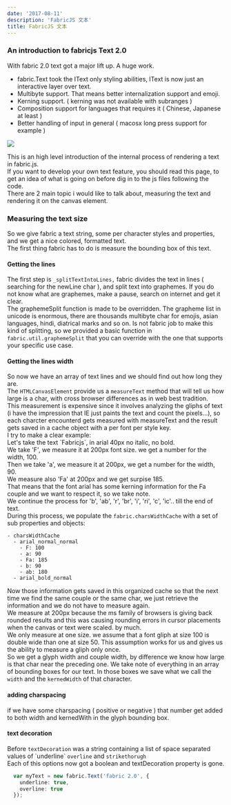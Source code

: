 ```yaml
---
date: '2017-08-11'
description: 'FabricJS 文本'
title: FabricJS 文本
---
```


### An introduction to fabricjs Text 2.0

With fabric 2.0 text got a major lift up. A huge work.

*   fabric.Text took the IText only styling abilities, IText is now just an interactive layer over text.
*   Multibyte support. That means better internalization support and emoji.
*   Kerning support. ( kerning was not available with subranges )
*   Composition support for languages that requires it ( Chinese, Japanese at least )
*   Better handling of input in general ( macosx long press support for example )

![](/article_assets/textsample.png)

This is an high level introduction of the internal process of rendering a text in fabric.js.  
If you want to develop your own text feature, you should read this page, to get an idea of what is going on before dig in to the js files following the code.  
There are 2 main topic i would like to talk about, measuring the text and rendering it on the canvas element.

### Measuring the text size

So we give fabric a text string, some per character styles and properties, and we get a nice colored, formatted text.  
The first thing fabric has to do is measure the bounding box of this text.  

#### Getting the lines

The first step is `_splitTextIntoLines,` fabric divides the text in lines ( searching for the newLine char ), and split text into graphemes. If you do not know what are graphemes, make a pause, search on internet and get it clear.  
The graphemeSplit function is made to be overridden. The grapheme list in unicode is enormous, there are thousands multibyte char for emojis, asian languages, hindi, diatrical marks and so on. Is not fabric job to make this kind of splitting, so we provided a basic function in `fabric.util.graphemeSplit` that you can override with the one that supports your specific use case.  

#### Getting the lines width

So now we have an array of text lines and we should find out how long they are.  
The `HTMLCanvasElement` provide us a `measureText` method that will tell us how large is a char, with cross browser differences as in web best tradition.  
This measurement is expensive since it involves analyzing the gliphs of text (i have the impression that IE just paints the text and count the pixels...), so each charcter encounterd gets measured with measureText and the result gets saved in a cache object with a per font per style key.  
I try to make a clear example:  
Let's take the text \`Fabricjs\`, in arial 40px no italic, no bold.  
We take 'F', we measure it at 200px font size. we get a number for the width, 100.  
Then we take 'a', we measure it at 200px, we get a number for the width, 90.  
We measure also 'Fa' at 200px and we get surpise 185.  
That means that the font arial has some kerning information for the Fa couple and we want to respect it, so we take note.  
We continue the process for 'b', 'ab', 'r', 'br', 'i', 'ri', 'c', 'ic'.. till the end of text.  
During this process, we populate the `fabric.charsWidthCache` with a set of sub properties and objects:  

```
- charsWidthCache
  - arial_normal_normal
    - F: 100
    - a: 90
    - Fa: 185
    - b: 90
    - ab: 180
  - arial_bold_normal
```
Now those information gets saved in this organized cache so that the next time we find the same couple or the same char, we just retrieve the information and we do not have to measure again.  
We measure at 200px because the ms family of browsers is giving back rounded results and this was causing rounding errors in cursor placements when the canvas or text were scaled. by much.  
We only measure at one size. we assume that a font gliph at size 100 is double wide than one at size 50. This assumption works for us and gives us the ability to measure a gliph only once.  
So we get a glyph width and couple width, by difference we know how large is that char near the preceding one. We take note of everything in an array of bounding boxes for our text. In those boxes we save what we call the `width` and the `kernedWidth` of that character.

#### adding charspacing

if we have some charspacing ( positive or negative ) that number get added to both width and kernedWith in the glyph bounding box.

#### text decoration

Before `textDecoration` was a string containing a list of space separated values of \`underline\` `overline` and `strikethorugh`  
Each of this options now got a boolean and textDecoration property is gone.

```ts
  var myText = new fabric.Text('fabric 2.0', {
    underline: true,
    overline: true
  });
```